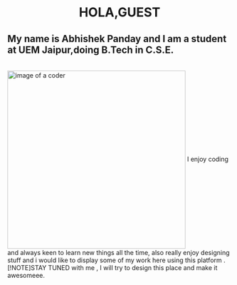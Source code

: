 <h1 align="center" >HOLA,GUEST</h1>
<h2>My name is Abhishek Panday and I am a student at UEM Jaipur,doing B.Tech in C.S.E.</h2><br>
<img align="center" width="400" src="![Squirrel](https://github.com/abhish3k0p/abhish3k0p/assets/125299884/d8d4af78-72b7-47fe-9574-649897c5d62e)
" alt="image of a coder">
I enjoy coding and always keen to learn new things all the time,
also really enjoy designing stuff and i would like to display some of my work here using this platform .<br>
[!NOTE]STAY TUNED with me , I will try to design this place and make it awesomeee.<br>
